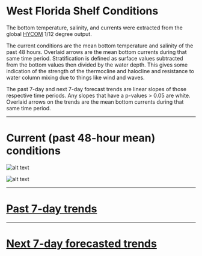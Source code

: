 # West Florida Shelf Conditions

The bottom temperature, salinity, and currents were extracted from the global [HYCOM](https://www.hycom.org) 1/12 degree output.

The current conditions are the mean bottom temperature and salinity of the past 48 hours. Overlaid arrows are the mean bottom currents during that same time period. Stratification is defined as surface values subtracted from the bottom values then divided by the water depth. This gives some indication of the strength of the thermocline and halocline and resistance to water column mixing due to things like wind and waves.

The past 7-day and next 7-day forecast trends are linear slopes of those respective time periods. Any slopes that have a p-values > 0.05 are white. Overlaid arrows on the trends are the mean bottom currents during that same time period.

---

# Current (past 48-hour mean) conditions

![alt text](https://github.com/imaginaryfish/SWFL_conditions/blob/main/figures/hycom_bottom_now.png "Current temperature and salinity conditions")

![alt text](https://github.com/imaginaryfish/SWFL_conditions/blob/main/figures/hycom_strat_now.png "Current stratification conditions")

---

# [Past 7-day trends](https://github.com/imaginaryfish/SWFL_conditions/blob/main/past.md)

---

# [Next 7-day forecasted trends](https://github.com/imaginaryfish/SWFL_conditions/blob/main/forecast.md)

